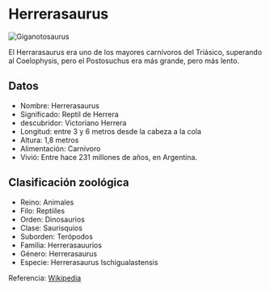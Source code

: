 # Herrerasaurus

![Giganotosaurus](http://vignette1.wikia.nocookie.net/dino/images/e/e0/Herrerasaurus.gif/revision/latest?cb=20120616071309&path-prefix=es)

El Herrarasaurus era uno de los mayores carnívoros del Triásico, superando al Coelophysis, pero el Postosuchus era más grande, pero más lento.


## Datos

- Nombre: Herrerasaurus
- Significado: Reptil de Herrera
- descubridor: Victoriano Herrera
- Longitud: entre 3 y 6 metros desde la cabeza a la cola
- Altura: 1,8 metros
- Alimentación: Carnívoro
- Vivió: Entre hace 231 millones de años, en Argentina.

## Clasificación zoológica

- Reino: Animales
- Filo: Reptiiles
- Orden: Dinosaurios
- Clase: Saurisquios
- Suborden: Terópodos
- Familia: Herrerasauurios
- Género: Herrerasaurus
- Especie: Herrerasaurus Ischigualastensis

Referencia: [Wikipedia](https://es.wikipedia.org/wiki/Herrerasaurus_ischigualastensis)

